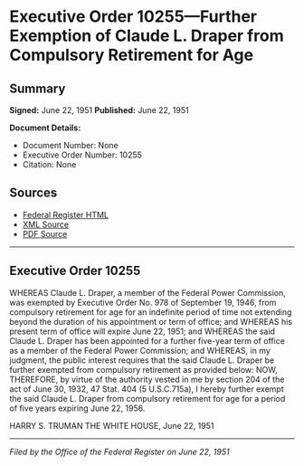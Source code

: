 # Executive Order 10255—Further Exemption of Claude L. Draper from Compulsory Retirement for Age

## Summary

**Signed:** June 22, 1951
**Published:** June 22, 1951

**Document Details:**
- Document Number: None
- Executive Order Number: 10255
- Citation: None

## Sources
- [Federal Register HTML](https://www.presidency.ucsb.edu/documents/executive-order-10255-further-exemption-claude-l-draper-from-compulsory-retirement-for-age)
- [XML Source](None)
- [PDF Source](None)

---

## Executive Order 10255

WHEREAS Claude L. Draper, a member of the Federal Power Commission, was exempted by Executive Order No. 978 of September 19, 1946, from compulsory retirement for age for an indefinite period of time not extending beyond the duration of his appointment or term of office; and
WHEREAS his present term of office will expire June 22, 1951; and
WHEREAS the said Claude L. Draper has been appointed for a further five-year term of office as a member of the Federal Power Commission; and
WHEREAS, in my judgment, the public interest requires that the said Claude L. Draper be further exempted from compulsory retirement as provided below:
NOW, THEREFORE, by virtue of the authority vested in me by section 204 of the act of June 30, 1932, 47 Stat. 404 (5 U.S.C.715a), I hereby further exempt the said Claude L. Draper from compulsory retirement for age for a period of five years expiring June 22, 1956.

HARRY S. TRUMAN
THE WHITE HOUSE,
June 22, 1951

---

*Filed by the Office of the Federal Register on June 22, 1951*
